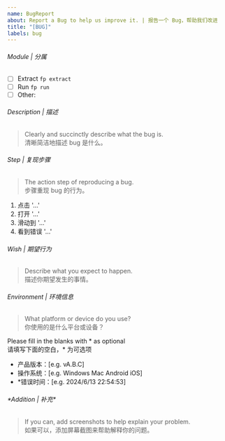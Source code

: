 ```yaml
---
name: BugReport
about: Report a Bug to help us improve it. | 报告一个 Bug，帮助我们改进
title: "[BUG]"
labels: bug
---
```


###### Module | 分属

- [ ] Extract `fp extract`
- [ ] Run `fp run`
- [ ] Other:  

###### Description | 描述

> Clearly and succinctly describe what the bug is.  
> 清晰简洁地描述 bug 是什么。

###### Step | 复现步骤

> The action step of reproducing a bug.  
> 步骤重现 bug 的行为。

1. 点击 '...'
2. 打开 '...'
3. 滑动到 '...'
4. 看到错误 '...'

###### Wish | 期望行为

> Describe what you expect to happen.  
> 描述你期望发生的事情。

###### Environment | 环境信息

> What platform or device do you use?  
> 你使用的是什么平台或设备？

Please fill in the blanks with \* as optional  
请填写下面的空白，\* 为可选项

- 产品版本：[e.g. vA.B.C]
- 操作系统：[e.g. Windows Mac Android iOS]
- \*错误时间：[e.g. 2024/6/13 22:54:53]

###### \*Addition | 补充\*

> If you can, add screenshots to help explain your problem.  
> 如果可以，添加屏幕截图来帮助解释你的问题。
